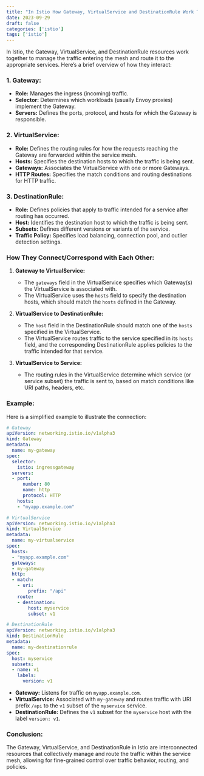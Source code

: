 ```yaml
---
title: "In Istio How Gateway, VirtualService and DestinationRule Work Together"
date: 2023-09-29
draft: false
categories: ['istio']
tags: ['istio']
---
```


In Istio, the Gateway, VirtualService, and DestinationRule resources work together to manage the traffic entering the mesh and route it to the appropriate services. Here’s a brief overview of how they interact:

### 1. **Gateway:**
   - **Role:** Manages the ingress (incoming) traffic.
   - **Selector:** Determines which workloads (usually Envoy proxies) implement the Gateway.
   - **Servers:** Defines the ports, protocol, and hosts for which the Gateway is responsible.

### 2. **VirtualService:**
   - **Role:** Defines the routing rules for how the requests reaching the Gateway are forwarded within the service mesh.
   - **Hosts:** Specifies the destination hosts to which the traffic is being sent.
   - **Gateways:** Associates the VirtualService with one or more Gateways.
   - **HTTP Routes:** Specifies the match conditions and routing destinations for HTTP traffic.

### 3. **DestinationRule:**
   - **Role:** Defines policies that apply to traffic intended for a service after routing has occurred.
   - **Host:** Identifies the destination host to which the traffic is being sent.
   - **Subsets:** Defines different versions or variants of the service.
   - **Traffic Policy:** Specifies load balancing, connection pool, and outlier detection settings.

### How They Connect/Correspond with Each Other:

1. **Gateway to VirtualService:**
   - The `gateways` field in the VirtualService specifies which Gateway(s) the VirtualService is associated with.
   - The VirtualService uses the `hosts` field to specify the destination hosts, which should match the `hosts` defined in the Gateway.

2. **VirtualService to DestinationRule:**
   - The `host` field in the DestinationRule should match one of the `hosts` specified in the VirtualService.
   - The VirtualService routes traffic to the service specified in its `hosts` field, and the corresponding DestinationRule applies policies to the traffic intended for that service.

3. **VirtualService to Service:**
   - The routing rules in the VirtualService determine which service (or service subset) the traffic is sent to, based on match conditions like URI paths, headers, etc.

### Example:

Here is a simplified example to illustrate the connection:

```yaml
# Gateway
apiVersion: networking.istio.io/v1alpha3
kind: Gateway
metadata:
  name: my-gateway
spec:
  selector:
    istio: ingressgateway
  servers:
  - port:
      number: 80
      name: http
      protocol: HTTP
    hosts:
    - "myapp.example.com"

# VirtualService
apiVersion: networking.istio.io/v1alpha3
kind: VirtualService
metadata:
  name: my-virtualservice
spec:
  hosts:
  - "myapp.example.com"
  gateways:
  - my-gateway
  http:
  - match:
    - uri:
        prefix: "/api"
    route:
    - destination:
        host: myservice
        subset: v1

# DestinationRule
apiVersion: networking.istio.io/v1alpha3
kind: DestinationRule
metadata:
  name: my-destinationrule
spec:
  host: myservice
  subsets:
  - name: v1
    labels:
      version: v1
```

- **Gateway:** Listens for traffic on `myapp.example.com`.
- **VirtualService:** Associated with `my-gateway` and routes traffic with URI prefix `/api` to the `v1` subset of the `myservice` service.
- **DestinationRule:** Defines the `v1` subset for the `myservice` host with the label `version: v1`.

### Conclusion:

The Gateway, VirtualService, and DestinationRule in Istio are interconnected resources that collectively manage and route the traffic within the service mesh, allowing for fine-grained control over traffic behavior, routing, and policies.